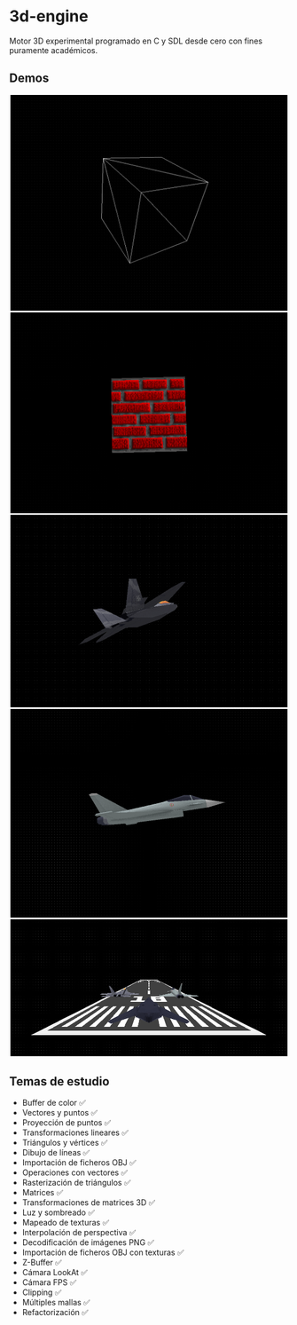 # 3d-engine

Motor 3D experimental programado en C y SDL desde cero con fines puramente académicos.

## Demos

<div align="center"><img src="/docs/demo_01.gif" width="500px"/></div>

<div align="center"><img src="/docs/demo_02.gif" width="500px"/></div>

<div align="center"><img src="/docs/demo_04.gif" width="500px"/></div>

<div align="center"><img src="/docs/demo_05.gif" width="500px"/></div>

<div align="center"><img src="/docs/demo_06.gif" width="500px"/></div>

## Temas de estudio

- Buffer de color ✅
- Vectores y puntos ✅
- Proyección de puntos ✅
- Transformaciones lineares ✅
- Triángulos y vértices ✅
- Dibujo de líneas ✅
- Importación de ficheros OBJ ✅
- Operaciones con vectores ✅
- Rasterización de triángulos ✅
- Matrices ✅
- Transformaciones de matrices 3D ✅
- Luz y sombreado ✅
- Mapeado de texturas ✅
- Interpolación de perspectiva ✅
- Decodificación de imágenes PNG ✅
- Importación de ficheros OBJ con texturas ✅
- Z-Buffer ✅
- Cámara LookAt ✅
- Cámara FPS ✅
- Clipping ✅
- Múltiples mallas ✅
- Refactorización ✅
